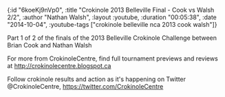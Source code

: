 {:id "6koeKj9nVp0",
 :title "Crokinole 2013 Belleville Final - Cook vs Walsh 2/2",
 :author "Nathan Walsh",
 :layout :youtube,
 :duration "00:05:38",
 :date "2014-10-04",
 :youtube-tags ["crokinole belleville nca 2013 cook walsh"]}


Part 1 of 2 of the finals of the 2013 Belleville Crokinole Challenge between Brian Cook and Nathan Walsh

For more from CrokinoleCentre, find full tournament previews and reviews at http://crokinolecentre.blogspot.ca

Follow crokinole results and action as it's happening on Twitter @CrokinoleCentre, https://twitter.com/CrokinoleCentre
